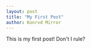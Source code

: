 ```yaml
---
layout: post
title: "My First Post"
author: Konrvd Mirror
---
```


This is my first post!  Don't I rule?
